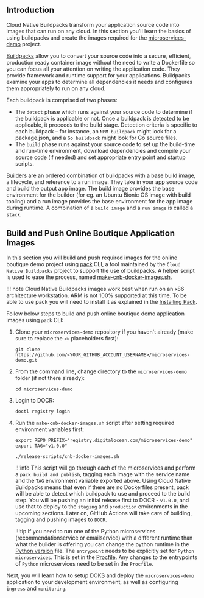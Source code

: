 ## Introduction

Cloud Native Buildpacks transform your application source code into images that can run on any cloud. In this section you'll learn the basics of using buildpacks and create the images required for the [microservices-demo](https://github.com/digitalocean/kubernetes-sample-apps/tree/master/microservices-demo) project.

[Buildpacks](https://buildpacks.io/docs/concepts/components/buildpack/) allow you to convert your source code into a secure, efficient, production ready container image without the need to write a Dockerfile so you can focus all your attention on writing the application code. They provide framework and runtime support for your applications. Buildpacks examine your apps to determine all dependencies it needs and configures them appropriately to run on any cloud.

Each buildpack is comprised of two phases:

- The `detect` phase which runs against your source code to determine if the buildpack is applicable or not. Once a buildpack is detected to be applicable, it proceeds to the build stage. Detection criteria is specific to each buildpack – for instance, an `NPM buildpack` might look for a package.json, and a `Go buildpack` might look for Go source files.
- The `build` phase runs against your source code to set up the build-time and run-time environment, download dependencies and compile your source code (if needed) and set appropriate entry point and startup scripts.

[Builders](https://buildpacks.io/docs/concepts/components/builder/) are an ordered combination of buildpacks with a base build image, a lifecycle, and reference to a run image. They take in your app source code and build the output app image. The build image provides the base environment for the builder (for eg. an Ubuntu Bionic OS image with build tooling) and a run image provides the base environment for the app image during runtime. A combination of a `build image` and a `run image` is called a `stack`.

## Build and Push Online Boutique Application Images

In this section you will build and push required images for the online boutique demo project using [pack](https://buildpacks.io/docs/tools/pack/) CLI, a tool maintained by the `Cloud Native Buildpacks` project to support the use of buildpacks. A helper script is used to ease the process, named [make-cnb-docker-images.sh](https://github.com/digitalocean/kubernetes-sample-apps/blob/master/microservices-demo/release-scripts/make-cnb-docker-images.sh).

!!! note
    Cloud Native Buildpacks images work best when run on an x86 architecture workstation. ARM is not 100% supported at this time.
    To be able to use pack you will need to install it as explained in the [Installing Pack](installing-required-tools.md#installing-pack-optional).

Follow below steps to build and push online boutique demo application images using `pack` CLI:

1. Clone your `microservices-demo` repository if you haven't already (make sure to replace the `<>` placeholders first):

    ```shell
    git clone https://github.com/<YOUR_GITHUB_ACCOUNT_USERNAME>/microservices-demo.git
    ```

2. From the command line, change directory to the `microservices-demo` folder (if not there already):

    ```shell
    cd microservices-demo
    ```

3. Login to DOCR:

    ```shell
    doctl registry login
    ```

4. Run the `make-cnb-docker-images.sh` script after setting required environment variables first:

    ```shell
    export REPO_PREFIX="registry.digitalocean.com/microservices-demo"
    export TAG="v1.0.0"

    ./release-scripts/cnb-docker-images.sh
    ```

    !!!info
        This script will go through each of the microservices and perform a `pack build and publish`, tagging each image with the service name and the `TAG` environment variable exported above. Using Cloud Native Buildpacks means that even if there are no Dockerfiles present, pack will be able to detect which buildpack to use and proceed to the build step.
        You will be pushing an initial release first to DOCR - `v1.0.0`, and use that to deploy to the `staging` and `production` environments in the upcoming sections. Later on, GitHub Actions will take care of building, tagging and pushing images to `DOCR`.

    !!!tip
        If you need to run one of the Python microservices (recommendationservice or emailservice) with a different runtime than what the builder is offering you can change the python runtime in the [Python version](https://github.com/digitalocean/kubernetes-sample-apps/blob/master/microservices-demo/src/emailservice/.python-version) file.
        The `entrypoint` needs to be explicitly set for `Python microservices`. This is set in the [Procfile](https://github.com/digitalocean/kubernetes-sample-apps/blob/master/microservices-demo/src/emailservice/Procfile). Any changes to the entrypoints of `Python` microservices need to be set in the `Procfile`.

Next, you will learn how to setup DOKS and deploy the `microservices-demo` application to your development environment, as well as configuring `ingress` and `monitoring`.
